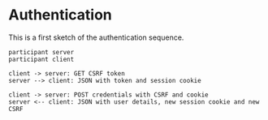 # Authentication

This is a first sketch of the authentication sequence.

```plantuml
participant server
participant client

client -> server: GET CSRF token
server --> client: JSON with token and session cookie

client -> server: POST credentials with CSRF and cookie
server <-- client: JSON with user details, new session cookie and new CSRF
```
